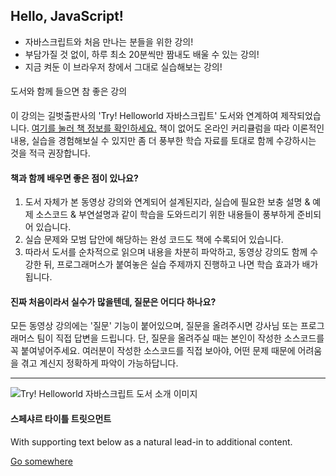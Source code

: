 ## Hello, JavaScript!
  * 자바스크립트와 처음 만나는 분들을 위한 강의!
  * 부담가질 것 없이, 하루 최소 20분씩만 짬내도 배울 수 있는 강의!
  * 지금 켜둔 이 브라우저 창에서 그대로 실습해보는 강의!

<div class="panel panel-primary">
	<div class="panel-heading">
		<h4 class="panel-title" style="font-weight: 500;">도서와 함께 들으면 참 좋은 강의</h4>
	</div>
<div class="panel-body">이 강의는 길벗출판사의 'Try! Helloworld 자바스크립트' 도서와 연계하여 제작되었습니다. <a href="http://book.naver.com/bookdb/book_detail.nhn?bid=13561612" target="_blank">여기를 눌러 책 정보를 확인하세요.</a> 책이 없어도 온라인 커리큘럼을 따라 이론적인 내용, 실습을 경험해보실 수 있지만 좀 더 풍부한 학습 자료를 토대로 함께 수강하시는 것을 적극 권장합니다.</div>
</div>

#### 책과 함께 배우면 좋은 점이 있나요?
  1. 도서 자체가 본 동영상 강의와 연계되어 설계된지라, 실습에 필요한 보충 설명 & 예제 소스코드 & 부연설명과 같이 학습을 도와드리기 위한 내용들이 풍부하게 준비되어 있습니다.
  2. 실습 문제와 모범 답안에 해당하는 완성 코드도 책에 수록되어 있습니다.
  3. 따라서 도서를 순차적으로 읽으며 내용을 차분히 파악하고, 동영상 강의도 함께 수강한 뒤, 프로그래머스가 붙여놓은 실습 주제까지 진행하고 나면 학습 효과가 배가됩니다.

#### 진짜 처음이라서 실수가 많을텐데, 질문은 어디다 하나요?
모든 동영상 강의에는 '질문' 기능이 붙어있으며, 질문을 올려주시면 강사님 또는 프로그래머스 팀이 직접 답변을 드립니다. 단, 질문을 올려주실 때는 본인이 작성한 소스코드를 꼭 붙여넣어주세요. 여러분이 작성한 소스코드를 직접 보아야, 어떤 문제 때문에 어려움을 겪고 계신지 정확하게 파악이 가능하답니다.

<hr>

![Try! Helloworld 자바스크립트 도서 소개 이미지](https://s3.ap-northeast-2.amazonaws.com/grepp-cloudfront/programmers_imgs/learn/course3/course3_bookinfo.png)
<div class="card card-block">
            <h4 class="card-title">스페샤르 타이틀 트릿으먼트</h4>
            <p class="card-text">With supporting text below as a natural lead-in to additional content.</p>
            <a href="#" class="btn btn-primary">Go somewhere</a>
          </div>